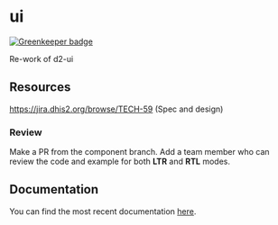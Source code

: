 # ui

[![Greenkeeper badge](https://badges.greenkeeper.io/dhis2/ui.svg)](https://greenkeeper.io/)

Re-work of d2-ui

## Resources

https://jira.dhis2.org/browse/TECH-59 (Spec and design)

### Review

Make a PR from the component branch. Add a team member who can review the code and example for both **LTR** and **RTL** modes.

## Documentation

You can find the most recent documentation [here](https://github.com/facebookincubator/create-react-app/blob/master/packages/react-scripts/template/README.md).
